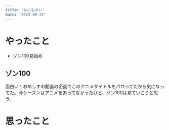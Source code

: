 ```yaml
---
title: 'なにもない'
date: '2023-08-22'
---
```


# やったこと

- ゾン100見始め

## ゾン100


面白い！おめしすの動画の企画でこのアニメタイトルをパロってたから気になってた。今シーズンはアニメを追ってなかったけど、ゾン100は見ていこうと思う。


# 思ったこと

